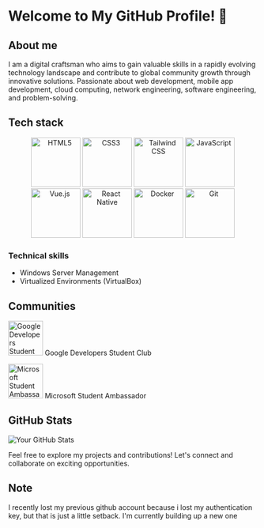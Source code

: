 # Welcome to My GitHub Profile! 🚀

## About me 
I am a digital craftsman who aims to gain valuable skills in a rapidly evolving technology landscape and contribute to global community growth through innovative solutions. Passionate about web development, mobile app development, cloud computing, network engineering, software engineering, and problem-solving.


## Tech stack 
<p align="center">
  <img src="https://img.icons8.com/color/48/000000/html-5.png" alt="HTML5" width="100" height="100"/>
  <img src="https://img.icons8.com/color/48/000000/css3.png" alt="CSS3" width="100" hight="100"/>
  <img src="https://img.icons8.com/fluency/48/000000/tailwind-css.png" alt="Tailwind CSS" width="100" height="100"/>
  <img src="https://img.icons8.com/color/48/000000/javascript.png" alt="JavaScript" width="100" height="100"/>
  <img src="https://img.icons8.com/color/48/000000/vue-js.png" alt="Vue.js" width="100" height="100"/>
  <img src="https://img.icons8.com/color/48/000000/react-native.png" alt="React Native" width="100" height="100"/>
  <img src="https://img.icons8.com/windows/32/000000/docker.png" alt="Docker" width="100" height="100"/>
  <img src="https://img.icons8.com/windows/32/000000/git.png" alt="Git" width="100" height="100"/>
</p>

### Technical skills 
- Windows Server Management
- Virtualized Environments (VirtualBox)

## Communities 
<p>
  <img src="https://img.icons8.com/color/48/000000/google-logo.png" alt="Google Developers Student Club" width="70" height="70" margin-top="30px" />
  Google Developers Student Club
</p>
<p>
  <img src="https://img.icons8.com/color/48/000000/microsoft.png" alt="Microsoft Student Ambassador" width="70" height="70"/>
  Microsoft Student Ambassador
</p>

## GitHub Stats
![Your GitHub Stats](https://github-readme-stats.vercel.app/api?username=obeyMandipa&show_icons=true)

Feel free to explore my projects and contributions! Let's connect and collaborate on exciting opportunities.

## Note 
I recently lost my previous github account because i lost my authentication key, but that is just a little setback. I'm currently building up a new one

